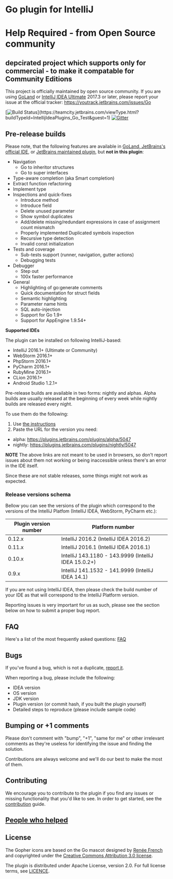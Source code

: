 # Go plugin for IntelliJ

# Help Required - from Open Source community

## depcirated project which supports only for commercial       -   to make it compatable for Community Editions

This project is officially maintained by open source community. If you are using [GoLand](https://jetbrains.com/go) or [IntelliJ IDEA Ultimate](https://jetbrains.com/idea) 2017.3 or later, please report your issue at the official tracker: https://youtrack.jetbrains.com/issues/Go


[![Build Status](https://teamcity.jetbrains.com/app/rest/builds/buildType:(id:IntellijIdeaPlugins_Go_Test)/statusIcon.svg?guest=1)](https://teamcity.jetbrains.com/viewType.html?buildTypeId=IntellijIdeaPlugins_Go_Test&guest=1) [![Gitter](https://badges.gitter.im/Join%20Chat.svg)](https://gitter.im/go-lang-plugin-org/go-lang-idea-plugin?utm_source=badge&utm_medium=badge&utm_campaign=pr-badge&utm_content=badge)
## Pre-release builds

Please note, that the following features are available in [GoLand, JetBrains's official IDE](https://www.jetbrains.com/go/), or [JetBrains maintained plugin](https://plugins.jetbrains.com/plugin/9568-go), but **not in this plugin**:

- Navigation
  - Go to inheritor structures
  - Go to super interfaces
- Type-aware completion (aka Smart completion)
- Extract function refactoring
- Implement type
- Inspections and quick-fixes
    - Introduce method
    - Introduce field
    - Delete unused parameter
    - Show symbol duplicates
    - Add/delete missing/redundant expressions in case of assignment count mismatch
    - Properly implemented Duplicated symbols inspection
    - Recursive type detection
    - Invalid const initialization
- Tests and coverage
    - Sub-tests support (runner, navigation, gutter actions)
    - Debugging tests
- Debugger
    - Step out
    - 100x faster performance
- General
    - Highlighting of go:generate comments
    - Quick documentation for struct fields
    - Semantic highlighting
    - Parameter name hints
    - SQL auto-injection
    - Support for Go 1.9+
    - Support for AppEngine 1.9.54+


**Supported IDEs**

The plugin can be installed on following IntelliJ-based:

- IntelliJ 2016.1+ (Ultimate or Community)
- WebStorm 2016.1+
- PhpStorm 2016.1+
- PyCharm 2016.1+
- RubyMine 2016.1+
- CLion 2016.1+
- Android Studio 1.2.1+

Pre-release builds are available in two forms: nightly and alphas. Alpha builds are usually released at the beginning of every week while nightly builds are released every night.

To use them do the following:

1. Use [the instructions](https://www.jetbrains.com/idea/help/managing-enterprise-plugin-repositories.html)
1. Paste the URL for the version you need:
 - alpha: https://plugins.jetbrains.com/plugins/alpha/5047
 - nightly: https://plugins.jetbrains.com/plugins/nightly/5047

**NOTE**
The above links are not meant to be used in browsers, so don't report issues
about them not working or being inaccessible unless there's an error in the IDE itself.

Since these are not stable releases, some things might not work as expected.

### Release versions schema

Bellow you can see the versions of the plugin which correspond to the versions of the 
IntelliJ Platfom (IntelliJ IDEA, WebStorm, PyCharm etc.):

| Plugin version number | Platform number |
| ---- | --- |
| 0.12.x | IntelliJ 2016.2 (IntelliJ IDEA 2016.2) | 
| 0.11.x | IntelliJ 2016.1 (IntelliJ IDEA 2016.1) | 
| 0.10.x | IntelliJ 143.1180 - 143.9999 (IntelliJ IDEA 15.0.2+) | 
| 0.9.x | IntelliJ 141.1532 - 141.9999 (IntelliJ IDEA 14.1) |
 
 If you are not using IntelliJ IDEA, then please check the build number of your IDE
 as that will correspond to the IntelliJ Platform version.

Reporting issues is very important for us as such, please see the section below
on how to submit a proper bug report.

## FAQ

Here's a list of the most frequently asked questions: [FAQ](https://github.com/go-lang-plugin-org/go-lang-idea-plugin/wiki/FAQ)
 
## Bugs

If you've found a bug, which is not a duplicate, [report it](http://github.com/go-lang-plugin-org/go-lang-idea-plugin/issues).

When reporting a bug, please include the following:
- IDEA version
- OS version
- JDK version
- Plugin version (or commit hash, if you built the plugin yourself)
- Detailed steps to reproduce (please include sample code)

## Bumping or +1 comments

Please don't comment with "bump", "+1", "same for me" or other irrelevant comments as they're useless for identifying the issue and finding the solution.

Contributions are always welcome and we'll do our best to make the most of them.

## Contributing

We encourage you to contribute to the plugin if you find any issues or missing
functionality that you'd like to see. In order to get started, see the
[contribution](CONTRIBUTING.md) guide.

## [People who helped](https://github.com/go-lang-plugin-org/go-lang-idea-plugin/graphs/contributors)

## License

The Gopher icons are based on the Go mascot designed by [Renée French](http://reneefrench.blogspot.com/) and copyrighted under the [Creative Commons Attribution 3.0 license](http://creativecommons.org/licenses/by/3.0/us/).

The plugin is distributed under Apache License, version 2.0. For full license terms, see [LICENCE](https://github.com/go-lang-plugin-org/go-lang-idea-plugin/blob/master/LICENCE).
